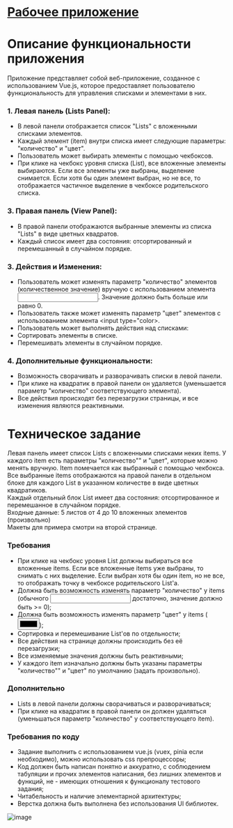 # [Рабочее приложение](https://adda-test.vercel.app/)  
# Описание функциональности приложения   
Приложение представляет собой веб-приложение, созданное с использованием Vue.js, которое предоставляет пользователю функциональность для управления списками и элементами в них.  

### 1. Левая панель (Lists Panel):  
- В левой панели отображается список "Lists" с вложенными списками элементов.  
- Каждый элемент (item) внутри списка имеет следующие параметры: "количество" и "цвет".  
- Пользователь может выбирать элементы с помощью чекбоксов.  
- При клике на чекбокс уровня списка (List), все вложенные элементы выбираются. Если все элементы уже выбраны, выделение снимается. Если хотя бы один элемент выбран, но не все, то отображается частичное выделение в чекбоксе родительского списка.  

### 3. Правая панель (View Panel):  
- В правой панели отображаются выбранные элементы из списка "Lists" в виде цветных квадратов.  
- Каждый список имеет два состояния: отсортированный и перемешанный в случайном порядке.  

### 3. Действия и Изменения:  
- Пользователь может изменять параметр "количество" элементов (количественное значение) вручную с использованием элемента <input>. Значение должно быть больше или равно 0.  
- Пользователь также может изменять параметр "цвет" элементов с использованием элемента <input type="color>.  
- Пользователь может выполнять действия над списками:  
- Сортировать элементы в списке.  
- Перемешивать элементы в случайном порядке.  

### 4. Дополнительные функциональности:  
- Возможность сворачивать и разворачивать списки в левой панели.  
- При клике на квадратик в правой панели он удаляется (уменьшается параметр "количество" соответствующего элемента).  
- Все действия происходят без перезагрузки страницы, и все изменения являются реактивными.  

# Техническое задание  

Левая панель имеет список Lists с вложенными списками неких items. У каждого item есть параметры "количество"" и "цвет", которые можно менять вручную. Item помечается как выбранный с помощью чекбокса.  
Все выбранные items отображаются на правой панели в отдельном блоке для каждого List в указанном количестве в виде цветных квадратиков.  
Каждый отдельный блок List имеет два состояния: отсортированное и перемешанное в случайном порядке.  
Входные данные: 5 листов от 4 до 10 вложенных элементов (произвольно)  
Макеты для примера смотри на второй странице.  
 
### Требования  
- При клике на чекбокс уровня List должны выбираться все вложенные items. Если все вложенные items уже выбраны, то снимать с них выделение. Если выбран хотя бы один item, но не все, то отображать точку в чекбоксе родительского List'a.  
- Должна быть возможность изменять параметр "количество" у items (обычного <input> достаточно, значение должно быть >= 0);  
- Должна быть возможность изменять параметр "цвет" у items (<input type="color">);  
- Сортировка и перемешивание List'ов по отдельности;  
- Все действия на странице должны происходить без её перезагрузки;  
- Все изменяемые значения должны быть реактивными;  
- У каждого item изначально должны быть указаны параметры "количество"" и "цвет" по умолчанию (задать произвольно).  
 
### Дополнительно  
- Lists в левой панели должны сворачиваться и разворачиваться;  
- При клике на квадратик в правой панели он должен удаляться (уменьшаться параметр "количество" у соответствующего item).  

### Требования по коду  
- Задание выполнить с использованием vue.js (vuex, pinia если необходимо), можно использовать css препроцессоры;  
- Код должен быть написан понятно и аккуратно, с соблюдением табуляции и прочих элементов написания, без лишних элементов и функций, не - имеющих отношения к функционалу тестового задания;  
- Читабельность и наличие элементарной архитектуры;  
- Верстка должна быть выполнена без использования UI библиотек.

![image](https://github.com/PaulRomanov/adda_test/assets/60575337/20a933c2-5646-4c08-a4bc-d899893146a0)
